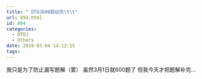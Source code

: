 ```yaml
---
title: " DTOJ600题纪念\t\t"
url: 894.html
id: 894
categories:
  - DTOJ
  - Others
date: 2018-03-04 14:12:15
tags:
---
```


我只是为了防止漏写题解（雾） 虽然3月1日就600题了 但我今天才把题解补完…